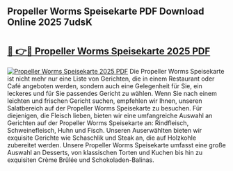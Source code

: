 ## Propeller Worms Speisekarte PDF Download Online 2025 7udsK

# <h2><a href="http://gca6kjm.nevu.top/?p=Propeller+Worms+Speisekarte">🔗 👉🔴 Propeller Worms Speisekarte 2025 PDF</a></h2>

[![Propeller Worms Speisekarte 2025 PDF](https://i.imgur.com/dBaPXMq.png)](http://gca6kjm.nevu.top/?p=Propeller+Worms+Speisekarte)
Die Propeller Worms Speisekarte ist nicht mehr nur eine Liste von Gerichten, die in einem Restaurant oder Café angeboten werden, sondern auch eine Gelegenheit für Sie, ein leckeres und für Sie passendes Gericht zu wählen. Wenn Sie nach einem leichten und frischen Gericht suchen, empfehlen wir Ihnen, unseren Salatbereich auf der Propeller Worms Speisekarte zu besuchen. Für diejenigen, die Fleisch lieben, bieten wir eine umfangreiche Auswahl an Gerichten auf der Propeller Worms Speisekarte an: Rindfleisch, Schweinefleisch, Huhn und Fisch. Unseren Auserwählten bieten wir exquisite Gerichte wie Schaschlik und Steak an, die auf Holzkohle zubereitet werden. Unsere Propeller Worms Speisekarte umfasst eine große Auswahl an Desserts, von klassischen Torten und Kuchen bis hin zu exquisiten Crème Brûlée und Schokoladen-Balinas.
